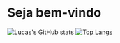 # Seja bem-vindo
![Lucas's GitHub stats](https://github-readme-stats.vercel.app/api?username=eStorMlucas&theme=react&show_icons=true&count_private=true)
[![Top Langs](https://github-readme-stats.vercel.app/api/top-langs/?username=eStorMlucas&layout=compact&theme=react)](https://github.com/eStorMlucas/github-readme-stats)
